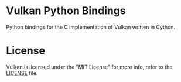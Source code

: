 # Vulkan Python Bindings

Python bindings for the C implementation of Vulkan written in Cython.

# License

Vulkan is licensed under the "MIT License" for more info, refer to the [LICENSE](LICENSE) file.

